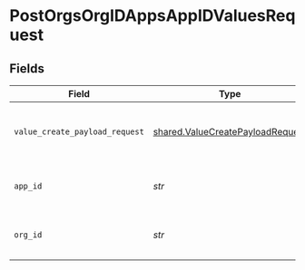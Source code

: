 # PostOrgsOrgIDAppsAppIDValuesRequest


## Fields

| Field                                                                                | Type                                                                                 | Required                                                                             | Description                                                                          |
| ------------------------------------------------------------------------------------ | ------------------------------------------------------------------------------------ | ------------------------------------------------------------------------------------ | ------------------------------------------------------------------------------------ |
| `value_create_payload_request`                                                       | [shared.ValueCreatePayloadRequest](../../models/shared/valuecreatepayloadrequest.md) | :heavy_check_mark:                                                                   | Definition of the new Shared Value.<br/><br/>                                        |
| `app_id`                                                                             | *str*                                                                                | :heavy_check_mark:                                                                   | The Application ID.<br/><br/>                                                        |
| `org_id`                                                                             | *str*                                                                                | :heavy_check_mark:                                                                   | The Organization ID.<br/><br/>                                                       |